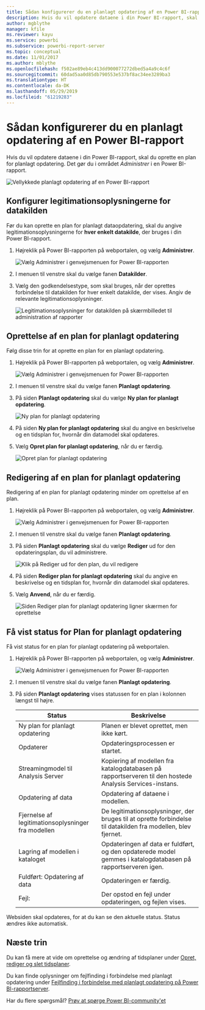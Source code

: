 ```yaml
---
title: Sådan konfigurerer du en planlagt opdatering af en Power BI-rapport
description: Hvis du vil opdatere dataene i din Power BI-rapport, skal du oprette en plan for planlagt opdatering.
author: mgblythe
manager: kfile
ms.reviewer: kayu
ms.service: powerbi
ms.subservice: powerbi-report-server
ms.topic: conceptual
ms.date: 11/01/2017
ms.author: mblythe
ms.openlocfilehash: f502ae89eb4c413dd900077272dbed5a4a9c4c6f
ms.sourcegitcommit: 60dad5aa0d85db790553e537bf8ac34ee3289ba3
ms.translationtype: HT
ms.contentlocale: da-DK
ms.lasthandoff: 05/29/2019
ms.locfileid: "61219283"
---
```

# <a name="how-to-configure-power-bi-report-scheduled-refresh"></a>Sådan konfigurerer du en planlagt opdatering af en Power BI-rapport
Hvis du vil opdatere dataene i din Power BI-rapport, skal du oprette en plan for planlagt opdatering. Det gør du i området *Administrer* i en Power BI-rapport.

![Vellykkede planlagt opdatering af en Power BI-rapport](media/configure-scheduled-refresh/scheduled-refresh-success.png)

## <a name="configure-data-source-credentials"></a>Konfigurer legitimationsoplysningerne for datakilden
Før du kan oprette en plan for planlagt dataopdatering, skal du angive legitimationsoplysningerne for **hver enkelt datakilde**, der bruges i din Power BI-rapport.

1. Højreklik på Power BI-rapporten på webportalen, og vælg **Administrer**.
   
    ![Vælg Administrer i genvejsmenuen for Power BI-rapporten](media/configure-scheduled-refresh/manage-power-bi-report.png)
2. I menuen til venstre skal du vælge fanen **Datakilder**.
3. Vælg den godkendelsestype, som skal bruges, når der oprettes forbindelse til datakilden for hver enkelt datakilde, der vises. Angiv de relevante legitimationsoplysninger.
   
    ![Legitimationsoplysninger for datakilden på skærmbilledet til administration af rapporter](media/configure-scheduled-refresh/data-source-credentials.png)

## <a name="creating-a-schedule-refresh-plan"></a>Oprettelse af en plan for planlagt opdatering
Følg disse trin for at oprette en plan for en planlagt opdatering.

1. Højreklik på Power BI-rapporten på webportalen, og vælg **Administrer**.
   
    ![Vælg Administrer i genvejsmenuen for Power BI-rapporten](media/configure-scheduled-refresh/manage-power-bi-report.png)
2. I menuen til venstre skal du vælge fanen **Planlagt opdatering**.
3. På siden **Planlagt opdatering** skal du vælge **Ny plan for planlagt opdatering**.
   
    ![Ny plan for planlagt opdatering](media/configure-scheduled-refresh/new-scheduled-refresh-plan.png)
4. På siden **Ny plan for planlagt opdatering** skal du angive en beskrivelse og en tidsplan for, hvornår din datamodel skal opdateres.
5. Vælg **Opret plan for planlagt opdatering**, når du er færdig.
   
    ![Opret plan for planlagt opdatering](media/configure-scheduled-refresh/create-scheduled-refresh-plan.png)

## <a name="modifying-a-schedule-refresh-plan"></a>Redigering af en plan for planlagt opdatering
Redigering af en plan for planlagt opdatering minder om oprettelse af en plan.

1. Højreklik på Power BI-rapporten på webportalen, og vælg **Administrer**.
   
    ![Vælg Administrer i genvejsmenuen for Power BI-rapporten](media/configure-scheduled-refresh/manage-power-bi-report.png)
2. I menuen til venstre skal du vælge fanen **Planlagt opdatering**.
3. På siden **Planlagt opdatering** skal du vælge **Rediger** ud for den opdateringsplan, du vil administrere.
   
    ![Klik på Rediger ud for den plan, du vil redigere](media/configure-scheduled-refresh/edit-scheduled-refresh-plan.png)
4. På siden **Rediger plan for planlagt opdatering** skal du angive en beskrivelse og en tidsplan for, hvornår din datamodel skal opdateres.
5. Vælg **Anvend**, når du er færdig.
   
    ![Siden Rediger plan for planlagt opdatering ligner skærmen for oprettelse](media/configure-scheduled-refresh/edit-scheduled-refresh-plan-page.png)

## <a name="viewing-the-status-of-schedule-refresh-plan"></a>Få vist status for Plan for planlagt opdatering
Få vist status for en plan for planlagt opdatering på webportalen.

1. Højreklik på Power BI-rapporten på webportalen, og vælg **Administrer**.
   
    ![Vælg Administrer i genvejsmenuen for Power BI-rapporten](media/configure-scheduled-refresh/manage-power-bi-report.png)
2. I menuen til venstre skal du vælge fanen **Planlagt opdatering**.
3. På siden **Planlagt opdatering** vises statussen for en plan i kolonnen længst til højre.
   
   | **Status** | **Beskrivelse** |
   | --- | --- |
   | Ny plan for planlagt opdatering |Planen er blevet oprettet, men ikke kørt. |
   | Opdaterer |Opdateringsprocessen er startet. |
   | Streamingmodel til Analysis Server |Kopiering af modellen fra katalogdatabasen på rapportserveren til den hostede Analysis Services-instans. |
   | Opdatering af data |Opdatering af dataene i modellen. |
   | Fjernelse af legitimationsoplysninger fra modellen |De legitimationsoplysninger, der bruges til at oprette forbindelse til datakilden fra modellen, blev fjernet. |
   | Lagring af modellen i kataloget |Opdateringen af data er fuldført, og den opdaterede model gemmes i katalogdatabasen på rapportserveren igen. |
   | Fuldført: Opdatering af data |Opdateringen er færdig. |
   | Fejl: |Der opstod en fejl under opdateringen, og fejlen vises. |

Websiden skal opdateres, for at du kan se den aktuelle status. Status ændres ikke automatisk.

## <a name="next-steps"></a>Næste trin
Du kan få mere at vide om oprettelse og ændring af tidsplaner under [Opret, rediger og slet tidsplaner](https://docs.microsoft.com/sql/reporting-services/subscriptions/create-modify-and-delete-schedules).

Du kan finde oplysninger om fejlfinding i forbindelse med planlagt opdatering under [Fejlfinding i forbindelse med planlagt opdatering på Power BI-rapportserver](scheduled-refresh-troubleshoot.md).

Har du flere spørgsmål? [Prøv at spørge Power BI-community'et](https://community.powerbi.com/)

